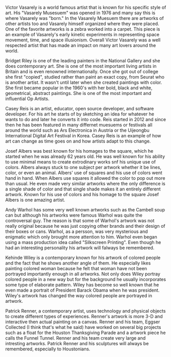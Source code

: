 Victor Vasarely is a world famous artist that is known for his specific style of art. His "Vasarely Musesuem" was opened in 1976 and many say this is where Vasarely was "born." In the Vasarely Muesuem there are artworks of other artists too and Vasarely himself organized where they were placed. One of the favorite artworks is a zebra worked into a carpet. This piece is an example of Vasarely's early kinetic experiments in representing space movement, time, and space illusionism. Overall Victor Vasarely was a well respected artist that has made an impact on many art lovers around the world.

Bridget Riley is one of the leading painters in the National Gallery and she does contemporary art. She is one of the most important living artists in Britain and is even renowned internationally. Once she got out of college she first "copied", studied rather than paint an exact copy, from Seurat who is another artist. It wasn't until later when she created paintings with color. She first became popular in the 1960's with her bold, black and white, geometrical, abstract paintings. She is one of the most important and influential Op Artists.

Casey Reis is an artist, educator, open source developer, and software developer. For his art he starts of by sketching an idea for whatever he wants to do and later he converts it into code. Reis started in 2012 and since then he has been featured in many differnet muesuems or festivals all around the world such as Ars Electronica in Austria or the Uijeongbu International Digital Art Festival in Korea. Casey Reis is an example of how art can change as time goes on and how artists adapt to this change.

Josef Albers was best known for his homages to the square, which he started when he was already 62 years old. He was well known for his ability to use minimal means to create extrodinary works snf his unique use of colors. Albers always stuck to one subject per artwork whether it be lines, color, or even an animal. Albers' use of squares and his use of colors went hand in hand. When Albers use squares it allowed the color to pop out more than usual. He even made very similar artworks where the only difference is a single shade of color and that single shade makes it an entirely different artwork. Known for his use of colors and his homage to the square Josef Albers is one amazing artist.

Andy Warhol has some very well known artworks such as the Cambell soup can but although his artworks were famous Warhol was quite the controversal guy. The reason is that some of Warhol's artwork was not really original because he was just copying other brands and their design of their boxes or cans. Warhol, as a persson, was very mysterious and enigmatic which only brought more attention to him. Warhol even began using a mass production idea called "Silkscreen Printing". Even though he had an interesting personality his artwork will falways be remembered.

Kehinde Wiley is a contemporary known for his artwork of colored people and the fact that he shows another angle of them. He especially likes painting colored woman because he felt that woman have not been portrayed importantly enough in all artworks. Not only does Wiley portray colored people in a new way but for the background he usually incorporates some type of elaborate pattern. Wiley has become so well known that he even made a portrait of President Barack Obama when he was president. Wiley's artwork has changed the way colored people are portrayed in artwork.

Patrick Renner, a contemporary artist, uses technology and physical objects to create different types of experiences. Renner's artwork is more 3-D and interactive then actual painting on a canvas. Renner and his team, Eggser Collected (I think that's what he said) have worked on several big projects such as a float for the Houston Thanksgiving Parade and a artwork piece he calls the Funnel Tunnel. Renner and his team create very large and intresting artworks. Patrick Renner and his sculptures will always be remembered, especially to Houstonians. 
